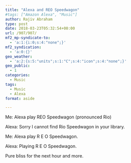 ```yaml
---
title: "Alexa and REO Speedwagon"
#tags: ["Amazon Alexa", "Music"]
author: Rajiv Abraham
type: post
date: 2018-03-23T05:32:54+00:00
url: /907/907/
mf2_mp-syndicate-to:
  - 'a:1:{i:0;s:4:"none";}'
mf2_syndication:
  - 'a:0:{}'
geo_weather:
  - 'a:2:{s:5:"units";s:1:"C";s:4:"icon";s:4:"none";}'
geo_public:
  - 1
categories:
  - Music
tags:
  - Music
  - Alexa
format: aside

---
```

<p style="text-align: justify;">
  Me: Alexa play REO Speedwagon (pronounced Rio)
</p>

<p style="text-align: justify;">
  Alexa: Sorry I cannot find Rio Speedwagon in your library.
</p>

<p style="text-align: justify;">
  Me: Alexa play R E O Speedwagon.
</p>

<p style="text-align: justify;">
  Alexa: Playing R E O Speedwagon.
</p>

<p style="text-align: justify;">
  Pure bliss for the next hour and more.
</p>